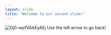 ```yaml
---
layout: slide
title: "Welcome to our second slide!"
---
```

![Dj0-wpfVAAEyAEj](https://user-images.githubusercontent.com/81406757/130993761-3bcad91b-f11c-4887-80ae-6f78dbbdd76a.jpg)
Use the left arrow to go back!

